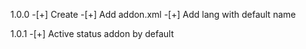 1.0.0
    -[+] Create
    -[+] Add addon.xml
    -[+] Add lang with default name

1.0.1
    -[+] Active status addon by default
